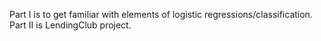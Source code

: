 Part I is to get familiar with elements of logistic regressions/classification. Part II is LendingClub project.
